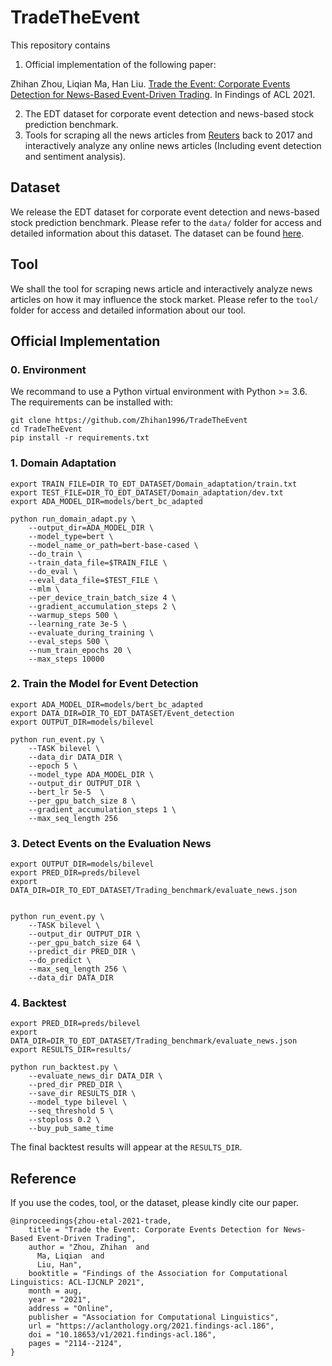 # TradeTheEvent

This repository contains

1. Official implementation of the following paper:

Zhihan Zhou, Liqian Ma, Han Liu. [Trade the Event: Corporate Events Detection for News-Based Event-Driven Trading](https://aclanthology.org/2021.findings-acl.186.pdf). In Findings of ACL 2021.

2. The EDT dataset for corporate event detection and news-based stock prediction benchmark.
3. Tools for scraping all the news articles from [Reuters](https://www.reuters.com/) back to 2017 and interactively analyze any online news articles (Including event detection and sentiment analysis).



## Dataset

We release the EDT dataset for corporate event detection and news-based stock prediction benchmark. Please refer to the `data/` folder for access and detailed information about this dataset. The dataset can be found [here](https://drive.google.com/drive/folders/1xKjd9hzA8UTn2DXVIYYnX5TngNAMom19?usp=sharing).



## Tool

We shall the tool for scraping news article and interactively analyze news articles on how it may influence the stock market. Please refer to the `tool/` folder for access and detailed information about our tool.





## Official Implementation

### 0. Environment

We recommand to use a Python virtual environment with Python >= 3.6. The requirements can be installed with:

```
git clone https://github.com/Zhihan1996/TradeTheEvent
cd TradeTheEvent
pip install -r requirements.txt
```





### 1. Domain Adaptation

```
export TRAIN_FILE=DIR_TO_EDT_DATASET/Domain_adaptation/train.txt
export TEST_FILE=DIR_TO_EDT_DATASET/Domain_adaptation/dev.txt
export ADA_MODEL_DIR=models/bert_bc_adapted

python run_domain_adapt.py \
    --output_dir=ADA_MODEL_DIR \
    --model_type=bert \
    --model_name_or_path=bert-base-cased \
    --do_train \
    --train_data_file=$TRAIN_FILE \
    --do_eval \
    --eval_data_file=$TEST_FILE \
    --mlm \
    --per_device_train_batch_size 4 \
    --gradient_accumulation_steps 2 \
    --warmup_steps 500 \
    --learning_rate 3e-5 \
    --evaluate_during_training \
    --eval_steps 500 \
    --num_train_epochs 20 \
    --max_steps 10000
```





### 2. Train the Model for Event Detection

```
export ADA_MODEL_DIR=models/bert_bc_adapted
export DATA_DIR=DIR_TO_EDT_DATASET/Event_detection
export OUTPUT_DIR=models/bilevel

python run_event.py \
    --TASK bilevel \
    --data_dir DATA_DIR \
    --epoch 5 \
    --model_type ADA_MODEL_DIR \
    --output_dir OUTPUT_DIR \
    --bert_lr 5e-5  \
    --per_gpu_batch_size 8 \
    --gradient_accumulation_steps 1 \
    --max_seq_length 256 
```



### 3. Detect Events on the Evaluation News

```
export OUTPUT_DIR=models/bilevel
export PRED_DIR=preds/bilevel
export DATA_DIR=DIR_TO_EDT_DATASET/Trading_benchmark/evaluate_news.json


python run_event.py \
    --TASK bilevel \
    --output_dir OUTPUT_DIR \
    --per_gpu_batch_size 64 \
    --predict_dir PRED_DIR \
    --do_predict \
    --max_seq_length 256 \
    --data_dir DATA_DIR

```





### 4. Backtest

```
export PRED_DIR=preds/bilevel
export DATA_DIR=DIR_TO_EDT_DATASET/Trading_benchmark/evaluate_news.json
export RESULTS_DIR=results/

python run_backtest.py \
    --evaluate_news_dir DATA_DIR \
    --pred_dir PRED_DIR \
    --save_dir RESULTS_DIR \
    --model_type bilevel \
    --seq_threshold 5 \
    --stoploss 0.2 \
    --buy_pub_same_time
```

The final backtest results will appear at the `RESULTS_DIR`.







## Reference

If you use the codes, tool, or the dataset, please kindly cite our paper.

```
@inproceedings{zhou-etal-2021-trade,
    title = "Trade the Event: Corporate Events Detection for News-Based Event-Driven Trading",
    author = "Zhou, Zhihan  and
      Ma, Liqian  and
      Liu, Han",
    booktitle = "Findings of the Association for Computational Linguistics: ACL-IJCNLP 2021",
    month = aug,
    year = "2021",
    address = "Online",
    publisher = "Association for Computational Linguistics",
    url = "https://aclanthology.org/2021.findings-acl.186",
    doi = "10.18653/v1/2021.findings-acl.186",
    pages = "2114--2124",
}
```